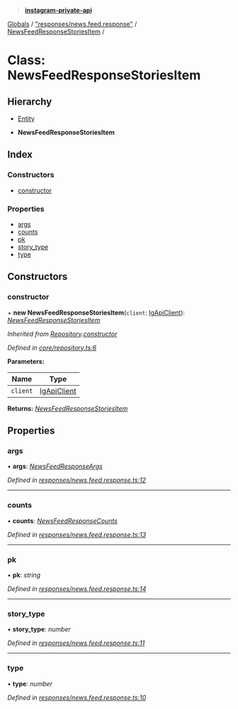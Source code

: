 > **[instagram-private-api](../README.md)**

[Globals](../README.md) / ["responses/news.feed.response"](../modules/_responses_news_feed_response_.md) / [NewsFeedResponseStoriesItem](_responses_news_feed_response_.newsfeedresponsestoriesitem.md) /

# Class: NewsFeedResponseStoriesItem

## Hierarchy

  * [Entity](_core_entity_.entity.md)

  * **NewsFeedResponseStoriesItem**

## Index

### Constructors

* [constructor](_responses_news_feed_response_.newsfeedresponsestoriesitem.md#constructor)

### Properties

* [args](_responses_news_feed_response_.newsfeedresponsestoriesitem.md#args)
* [counts](_responses_news_feed_response_.newsfeedresponsestoriesitem.md#counts)
* [pk](_responses_news_feed_response_.newsfeedresponsestoriesitem.md#pk)
* [story_type](_responses_news_feed_response_.newsfeedresponsestoriesitem.md#story_type)
* [type](_responses_news_feed_response_.newsfeedresponsestoriesitem.md#type)

## Constructors

###  constructor

\+ **new NewsFeedResponseStoriesItem**(`client`: [IgApiClient](_core_client_.igapiclient.md)): *[NewsFeedResponseStoriesItem](_responses_news_feed_response_.newsfeedresponsestoriesitem.md)*

*Inherited from [Repository](_core_repository_.repository.md).[constructor](_core_repository_.repository.md#constructor)*

*Defined in [core/repository.ts:6](https://github.com/dilame/instagram-private-api/blob/e9c516c/src/core/repository.ts#L6)*

**Parameters:**

Name | Type |
------ | ------ |
`client` | [IgApiClient](_core_client_.igapiclient.md) |

**Returns:** *[NewsFeedResponseStoriesItem](_responses_news_feed_response_.newsfeedresponsestoriesitem.md)*

## Properties

###  args

• **args**: *[NewsFeedResponseArgs](../interfaces/_responses_news_feed_response_.newsfeedresponseargs.md)*

*Defined in [responses/news.feed.response.ts:12](https://github.com/dilame/instagram-private-api/blob/e9c516c/src/responses/news.feed.response.ts#L12)*

___

###  counts

• **counts**: *[NewsFeedResponseCounts](../interfaces/_responses_news_feed_response_.newsfeedresponsecounts.md)*

*Defined in [responses/news.feed.response.ts:13](https://github.com/dilame/instagram-private-api/blob/e9c516c/src/responses/news.feed.response.ts#L13)*

___

###  pk

• **pk**: *string*

*Defined in [responses/news.feed.response.ts:14](https://github.com/dilame/instagram-private-api/blob/e9c516c/src/responses/news.feed.response.ts#L14)*

___

###  story_type

• **story_type**: *number*

*Defined in [responses/news.feed.response.ts:11](https://github.com/dilame/instagram-private-api/blob/e9c516c/src/responses/news.feed.response.ts#L11)*

___

###  type

• **type**: *number*

*Defined in [responses/news.feed.response.ts:10](https://github.com/dilame/instagram-private-api/blob/e9c516c/src/responses/news.feed.response.ts#L10)*